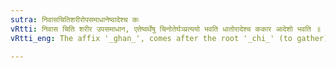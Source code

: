 ```yaml
---
sutra: निवासचितिशरीरोपसमाधानेष्वादेश्च कः
vRtti: निवास चिति शरीर उपसमाधान, एतेष्वर्थेषु चिनोतेर्घञ्प्रत्ययो भवति धातोरादेश्च ककार आदेशो भवति ॥
vRtti_eng: The affix '_ghan_', comes after the root '_chi_' (to gather), and '_k_' is the substitute of the initial '_ch_' in these senses viz.- 'a dwelling', 'a fire on the funeral pile', 'the body' and 'collection'.

---
```

